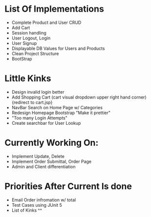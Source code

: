 # List Of Implementations
- Complete Product and User CRUD
- Add Cart
- Session handling 
- User Logout, Login
- User Signup 
- Displayable DB Values for Users and Products 
- Clean Project Structure
- BootStrap 

# Little Kinks 
- Design invalid login better
- Add Shopping Cart (cart visual dropdown upper right hand corner) {redirect to cart.jsp}
- NavBar Search on Home Page w/ Categories 
- Redesign Homepage Bootstrap "Make it prettier"
- "Too many Login Attempts" 
- Create searchbar for User Lookup

# Currently Working On:
- Implement Update, Delete
- Implement Order Submittal, Order Page
- Admin and Client differentiation 

# Priorities After Current Is done 
- Email Order infromation w/ total
- Test Cases using JUnit 5
- List of Kinks ^^
